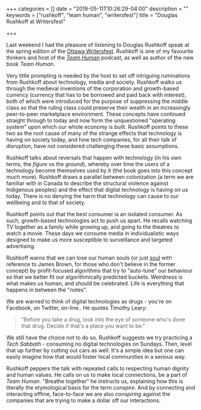 +++
categories = []
date = "2019-05-11T10:26:29-04:00"
description = ""
keywords = ["rushkoff", "team human", "writersfest"]
title = "Douglas Rushkoff at Writersfest"

+++

Last weekend I had the pleasure of listening to Douglas Rushkoff speak at the spring edition of the [Ottawa Writersfest](https://writersfestival.org/). Rushkoff is one of my favourite thinkers and host of the [_Team Human_](https://teamhuman.fm/) podcast, as well as author of the new book _Team Human_. 

Very little prompting is needed by the host to set off intriguing ruminations from Rushkoff about technology, media and society. Rushkoff walks us through the medieval inventions of the corporation and growth-based currency (currency that has to be borrowed and paid back with interest), both of which were introduced for the purpose of suppressing the middle class so that the ruling class could preserve their wealth in an increasingly peer-to-peer marketplace environment. These concepts have continued straight through to today and now form the unquestioned "operating system" upon which our whole economy is built. Rushkoff points to these two as the root cause of many of the strange effects that technology is having on society today, and how tech companies, for all their talk of disruption, have not considered challenging these basic assumptions.

Rushkoff talks about reversals that happen with technology (in his own terms, the _figure_ vs the _ground_), whereby over time the users of a technology become themselves used by it (the book goes into this concept much more). Rushkoff draws a parallel between colonization (a term we are familiar with in Canada to describe the structural violence against Indigenous peoples) and the effect that digital technology is having on us today. There is no denying the harm that technology can cause to our wellbeing and to that of society.

Rushkoff points out that the best consumer is an isolated consumer. As such, growth-based technologies act to push us apart. He recalls watching TV together as a family while growing up, and going to the theatres to watch a movie. These days we consume media in individualistic ways designed to make us more susceptible to surveillance and targeted advertising.

Rushkoff warns that we can lose our human souls (or just [soul](https://www.youtube.com/user/JamesBrownOfficial) with reference to James Brown, for those who don't believe in the former concept) by profit-focused algorithms that try to "auto-tune" our behaviour so that we better fit our algorithmically predicted buckets. Weirdness is what makes us human, and should be celebrated. Life is everything that happens in between the "notes".

We are warned to think of digital technologies as drugs - you're on Facebook, on Twitter, on-line.. He quotes Timothy Leary: 

> "Before you take a drug, look into the eye of someone who's done that drug. Decide if that's a place you want to be."

We still have the choice not to do so. Rushkoff suggests we try practicing a _Tech Sabbath_ - consuming no digital technologies on Sundays. Then, level that up further by cutting out cars as well. It's a simple idea but one can easily imagine how that would foster local communities in a serious way.

Rushkoff peppers the talk with repeated calls to respecting human dignity and human values. He calls on us to make local connections, be a part of _Team Human_. "Breathe together" he instructs us, explaining how this is literally the etymological basis for the term _conspire_. And by connecting and interacting offline, face-to-face we are also _conspiring_ against the companies that are trying to make a dollar off our interactions.